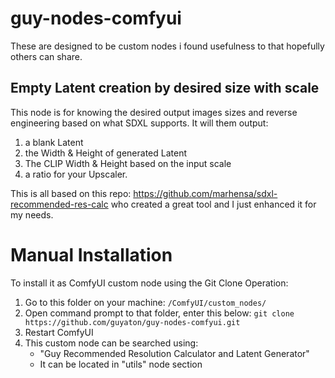 # guy-nodes-comfyui

These are designed to be custom nodes i found usefulness to that hopefully others can share. 

## Empty Latent creation by desired size with scale

This node is for knowing the desired output images sizes and reverse engineering based on what SDXL supports. It will them output:
1. a blank Latent
2. the Width & Height of generated Latent
3. The CLIP Width & Height based on the input scale
4. a ratio for your Upscaler. 

This is all based on this repo: https://github.com/marhensa/sdxl-recommended-res-calc who created a great tool and I just enhanced it for my needs. 

# Manual Installation
To install it as ComfyUI custom node using the Git Clone Operation:

1. Go to this folder on your machine: `/ComfyUI/custom_nodes/`
2. Open command prompt to that folder, enter this below:
`git clone 
https://github.com/guyaton/guy-nodes-comfyui.git`
3. Restart ComfyUI
4. This custom node can be searched using:
   * "Guy Recommended Resolution Calculator and Latent Generator"
   * It can be located in "utils" node section
